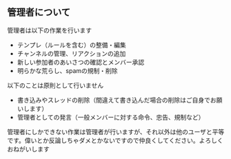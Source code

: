 ## 管理者について

管理者は以下の作業を行います
- テンプレ（ルールを含む）の整備・編集
- チャンネルの管理、リアクションの追加
- 新しい参加者のあいさつの確認とメンバー承認
- 明らかな荒らし、spamの規制・削除

以下のことは原則として行いません
- 書き込みやスレッドの削除（間違えて書き込んだ場合の削除はご自身でお願いします）
- 管理者としての発言（一般メンバーに対する命令、忠告、規制など）

管理者にしかできない作業は管理者が行いますが、それ以外は他のユーザと平等です。偉いとか反論しちゃダメとかないですので仲良くしてください。よろしくおねがいします
